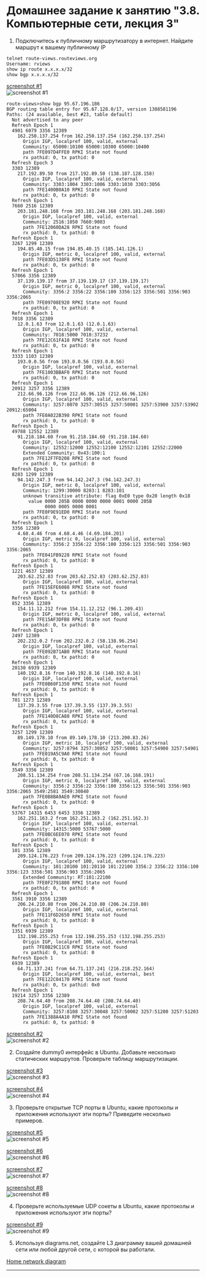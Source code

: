 # Домашнее задание к занятию "3.8. Компьютерные сети, лекция 3"

1. Подключитесь к публичному маршрутизатору в интернет. Найдите маршрут к вашему публичному IP
```
telnet route-views.routeviews.org
Username: rviews
show ip route x.x.x.x/32
show bgp x.x.x.x/32
```

[screenshot #1](https://i.imgur.com/G3gQkZi.png)  
![screenshot #1](https://i.imgur.com/G3gQkZi.png)  

```commandline
route-views>show bgp 95.67.196.186   
BGP routing table entry for 95.67.128.0/17, version 1388581196
Paths: (24 available, best #23, table default)
  Not advertised to any peer
  Refresh Epoch 1
  4901 6079 3356 12389
    162.250.137.254 from 162.250.137.254 (162.250.137.254)
      Origin IGP, localpref 100, valid, external
      Community: 65000:10100 65000:10300 65000:10400
      path 7FE097D4FFE0 RPKI State not found
      rx pathid: 0, tx pathid: 0
  Refresh Epoch 3
  3303 12389
    217.192.89.50 from 217.192.89.50 (138.187.128.158)
      Origin IGP, localpref 100, valid, external
      Community: 3303:1004 3303:1006 3303:1030 3303:3056
      path 7FE1400B0A10 RPKI State not found
      rx pathid: 0, tx pathid: 0
  Refresh Epoch 1
  7660 2516 12389
    203.181.248.168 from 203.181.248.168 (203.181.248.168)
      Origin IGP, localpref 100, valid, external
      Community: 2516:1050 7660:9003
      path 7FE12060DA28 RPKI State not found
      rx pathid: 0, tx pathid: 0
  Refresh Epoch 1
  3267 1299 12389
    194.85.40.15 from 194.85.40.15 (185.141.126.1)
      Origin IGP, metric 0, localpref 100, valid, external
      path 7FE03D5138F8 RPKI State not found
      rx pathid: 0, tx pathid: 0
  Refresh Epoch 1
  57866 3356 12389
    37.139.139.17 from 37.139.139.17 (37.139.139.17)
      Origin IGP, metric 0, localpref 100, valid, external
      Community: 3356:2 3356:22 3356:100 3356:123 3356:501 3356:903 3356:2065
      path 7FE09708E920 RPKI State not found
      rx pathid: 0, tx pathid: 0
  Refresh Epoch 1
  7018 3356 12389
    12.0.1.63 from 12.0.1.63 (12.0.1.63)
      Origin IGP, localpref 100, valid, external
      Community: 7018:5000 7018:37232
      path 7FE12C61FA18 RPKI State not found
      rx pathid: 0, tx pathid: 0
  Refresh Epoch 1
  3333 1103 12389
    193.0.0.56 from 193.0.0.56 (193.0.0.56)
      Origin IGP, localpref 100, valid, external
      path 7FE1003BBAF0 RPKI State not found
      rx pathid: 0, tx pathid: 0
  Refresh Epoch 1
  20912 3257 3356 12389
    212.66.96.126 from 212.66.96.126 (212.66.96.126)
      Origin IGP, localpref 100, valid, external
      Community: 3257:8070 3257:30515 3257:50001 3257:53900 3257:53902 20912:65004
      path 7FE0A022B398 RPKI State not found
      rx pathid: 0, tx pathid: 0
  Refresh Epoch 1
  49788 12552 12389
    91.218.184.60 from 91.218.184.60 (91.218.184.60)
      Origin IGP, localpref 100, valid, external
      Community: 12552:12000 12552:12100 12552:12101 12552:22000
      Extended Community: 0x43:100:1
      path 7FE12F7FD208 RPKI State not found
      rx pathid: 0, tx pathid: 0
  Refresh Epoch 1
  8283 1299 12389
    94.142.247.3 from 94.142.247.3 (94.142.247.3)
      Origin IGP, metric 0, localpref 100, valid, external
      Community: 1299:30000 8283:1 8283:101
      unknown transitive attribute: flag 0xE0 type 0x20 length 0x18
        value 0000 205B 0000 0000 0000 0001 0000 205B
              0000 0005 0000 0001 
      path 7FE0F9E91ED0 RPKI State not found
      rx pathid: 0, tx pathid: 0
  Refresh Epoch 1
  3356 12389
    4.68.4.46 from 4.68.4.46 (4.69.184.201)
      Origin IGP, metric 0, localpref 100, valid, external
      Community: 3356:2 3356:22 3356:100 3356:123 3356:501 3356:903 3356:2065
      path 7FE041FB9228 RPKI State not found
      rx pathid: 0, tx pathid: 0
  Refresh Epoch 1
  1221 4637 12389
    203.62.252.83 from 203.62.252.83 (203.62.252.83)
      Origin IGP, localpref 100, valid, external
      path 7FE15EFE6088 RPKI State not found
      rx pathid: 0, tx pathid: 0
  Refresh Epoch 1
  852 3356 12389
    154.11.12.212 from 154.11.12.212 (96.1.209.43)
      Origin IGP, metric 0, localpref 100, valid, external
      path 7FE15AF3DFB8 RPKI State not found
      rx pathid: 0, tx pathid: 0
  Refresh Epoch 1
  2497 12389
    202.232.0.2 from 202.232.0.2 (58.138.96.254)
      Origin IGP, localpref 100, valid, external
      path 7FE092B71AB0 RPKI State not found
      rx pathid: 0, tx pathid: 0
  Refresh Epoch 1
  20130 6939 12389
    140.192.8.16 from 140.192.8.16 (140.192.8.16)
      Origin IGP, localpref 100, valid, external
      path 7FE0B60F1350 RPKI State not found
      rx pathid: 0, tx pathid: 0
  Refresh Epoch 1
  701 1273 12389
    137.39.3.55 from 137.39.3.55 (137.39.3.55)
      Origin IGP, localpref 100, valid, external
      path 7FE140D8CA88 RPKI State not found
      rx pathid: 0, tx pathid: 0
  Refresh Epoch 1
  3257 1299 12389
    89.149.178.10 from 89.149.178.10 (213.200.83.26)
      Origin IGP, metric 10, localpref 100, valid, external
      Community: 3257:8794 3257:30052 3257:50001 3257:54900 3257:54901
      path 7FE019A5C9A0 RPKI State not found
      rx pathid: 0, tx pathid: 0
  Refresh Epoch 1
  3549 3356 12389
    208.51.134.254 from 208.51.134.254 (67.16.168.191)
      Origin IGP, metric 0, localpref 100, valid, external
      Community: 3356:2 3356:22 3356:100 3356:123 3356:501 3356:903 3356:2065 3549:2581 3549:30840
      path 7FE0B8BA9AE0 RPKI State not found
      rx pathid: 0, tx pathid: 0
  Refresh Epoch 1
  53767 14315 6453 6453 3356 12389
    162.251.163.2 from 162.251.163.2 (162.251.162.3)
      Origin IGP, localpref 100, valid, external
      Community: 14315:5000 53767:5000
      path 7FE0BC6EE070 RPKI State not found
      rx pathid: 0, tx pathid: 0
  Refresh Epoch 1
  101 3356 12389
    209.124.176.223 from 209.124.176.223 (209.124.176.223)
      Origin IGP, localpref 100, valid, external
      Community: 101:20100 101:20110 101:22100 3356:2 3356:22 3356:100 3356:123 3356:501 3356:903 3356:2065
      Extended Community: RT:101:22100
      path 7FE0F2791808 RPKI State not found
      rx pathid: 0, tx pathid: 0
  Refresh Epoch 1
  3561 3910 3356 12389
    206.24.210.80 from 206.24.210.80 (206.24.210.80)
      Origin IGP, localpref 100, valid, external
      path 7FE11F6D2650 RPKI State not found
      rx pathid: 0, tx pathid: 0
  Refresh Epoch 1
  1351 6939 12389
    132.198.255.253 from 132.198.255.253 (132.198.255.253)
      Origin IGP, localpref 100, valid, external
      path 7FE0B29C11C0 RPKI State not found
      rx pathid: 0, tx pathid: 0
  Refresh Epoch 1
  6939 12389
    64.71.137.241 from 64.71.137.241 (216.218.252.164)
      Origin IGP, localpref 100, valid, external, best
      path 7FE122C04170 RPKI State not found
      rx pathid: 0, tx pathid: 0x0
  Refresh Epoch 1
  19214 3257 3356 12389
    208.74.64.40 from 208.74.64.40 (208.74.64.40)
      Origin IGP, localpref 100, valid, external
      Community: 3257:8108 3257:30048 3257:50002 3257:51200 3257:51203
      path 7FE1388A4A10 RPKI State not found
      rx pathid: 0, tx pathid: 0
```
[screenshot #2](https://i.imgur.com/wMGlYEs.png)  
![screenshot #2](https://i.imgur.com/wMGlYEs.png)  

2. Создайте dummy0 интерфейс в Ubuntu. Добавьте несколько статических маршрутов. Проверьте таблицу маршрутизации.

[screenshot #3](https://i.imgur.com/gXbf2Qz.png)  
![screenshot #3](https://i.imgur.com/gXbf2Qz.png)  

[screenshot #4](https://i.imgur.com/qIPBlpa.png)  
![screenshot #4](https://i.imgur.com/qIPBlpa.png)  

3. Проверьте открытые TCP порты в Ubuntu, какие протоколы и приложения используют эти порты? Приведите несколько примеров.

[screenshot #5](https://i.imgur.com/NCe16Kv.png)  
![screenshot #5](https://i.imgur.com/NCe16Kv.png)  

[screenshot #6](https://i.imgur.com/UFOkeGs.png)  
![screenshot #6](https://i.imgur.com/UFOkeGs.png)  

[screenshot #7](https://i.imgur.com/tR5jqyh.png)  
![screenshot #7](https://i.imgur.com/tR5jqyh.png)  

[screenshot #8](https://i.imgur.com/M63coYG.png)  
![screenshot #8](https://i.imgur.com/M63coYG.png)  

4. Проверьте используемые UDP сокеты в Ubuntu, какие протоколы и приложения используют эти порты?

[screenshot #9](https://i.imgur.com/ppFqLoy.png)  
![screenshot #9](https://i.imgur.com/ppFqLoy.png)  

5. Используя diagrams.net, создайте L3 диаграмму вашей домашней сети или любой другой сети, с которой вы работали. 

[Home network diagram](https://app.diagrams.net/?src=about#Uhttps%3A%2F%2Fraw.githubusercontent.com%2Fanatolben%2Fdevops-netology%2Fmain%2F03-sysadmin-08-net%2home_nework.drawio)  

 ---
